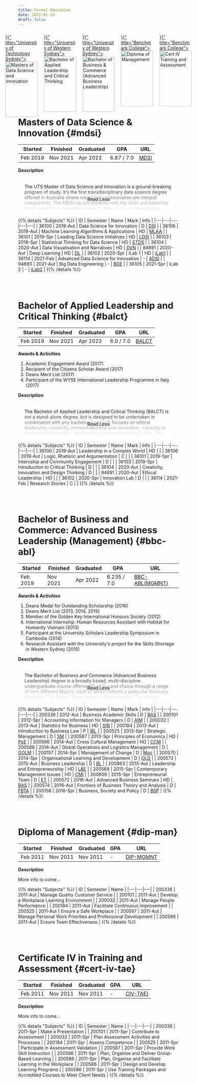 ```yaml
---
title: Formal Education
date: 2021-01-15
draft: false
---
```


<style>
.edu-container {
    position: relative;
    width: 20%;
    margin: 10px;
}

.edu-image {
    opacity: 1;
    display: block;
    width: 100%;
    height: auto;
    transition: .1s ease;
    backface-visibility: hidden;
}

.edu-middle {
    transition: .1s ease;
    opacity: 0;
    position: absolute;
    top: 50%;
    left: 50%;
    transform: translate(-50%, -50%);
    -ms-transform: translate(-50%, -50%);
    text-align: center;
}

.edu-container:hover .edu-image {
    opacity: 0.2;
}

.edu-container:hover .edu-middle {
    opacity: 1;
}

.edu-text {
    background-color: lightgrey;
    color: black;
    font-weight: bold;
    font-size: 14px;
    padding: 2px 2px;
    opacity: 0.7;
}

.edu-media {
    display: flex;
    justify-content: center;
}

.jiku_text {
    margin: 20px;
    max-height: 100px;
    position: relative;
    overflow: hidden;
}

.jiku_text .read-more { 
    position: absolute; 
    bottom: 0; 
    left: 0;
    width: 100%; 
    text-align: center; 
    margin: 0; 
    padding: 30px 0; 
    background-image: linear-gradient(to bottom, transparent, white);
}

.jiku_text .read-less { 
    position: absolute; 
    bottom: 0; 
    left: 0;
    width: 100%; 
    text-align: center; 
    margin: 0; 
    padding: 30px 0; 
    background-image: none;
}
</style>

<div class="edu-media">
    <div class="edu-container">
        <a href="{{< relref "#mdsi" >}}" title="University of Technology Sydney">
            <img class="edu-image" alt="Masters of Data Science and Innovation" src="https://storage-prtl-co.imgix.net/endor/organisations/11979/logos/1573589497_uts_logo_vertical_lockup_rgb_blk.jpg" />
            <div class="edu-middle">
                <div class="edu-text">Masters of Data Science and Innovation</div>
            </div>
        </a>
    </div>
    <div class="edu-container">
        <a href="{{< relref "#balct" >}}" title="University of Western Sydney">
            <img class="edu-image" alt="Bachelor of Applied Leadership and Critical Thinking" src="https://www.greeningaustralia.org.au/wp-content/uploads/2020/06/Western-Sydney-University_Stacked-Logo-200x200-1.png" />
            <div class="edu-middle">
                <div class="edu-text">Bachelor of Applied Leadership and Critical Thinking</div>
            </div>
        </a>
    </div>
    <div class="edu-container">
        <a href="{{< relref "#bbc-abl" >}}" title="University of Western Sydney">
            <img class="edu-image" alt="Bachelor of Business & Commerce (Advanced Business Leadership)" src="https://www.greeningaustralia.org.au/wp-content/uploads/2017/11/University-of-Western-Sydney-final.png" />
            <div class="edu-middle">
                <div class="edu-text">Bachelor of Business & Commerce (Advanced Business Leadership)</div>
            </div>
        </a>
    </div>
    <div class="edu-container">
        <a href="{{< relref "#dip-man" >}}" title="Benchmark College">
            <img class="edu-image" alt="Diploma of Management" src="https://encrypted-tbn0.gstatic.com/images?q=tbn%3AANd9GcQMRm99KHU5nkIAMTOTUOEZ14VYuMFXM8y_Hw&usqp=CAU" />
            <div class="edu-middle">
                <div class="edu-text">Diploma of Management</div>
            </div>
        </a>
    </div>
    <div class="edu-container">
        <a href="{{< relref "#cert-iv-tae" >}}" title="Benchmark College">
            <img class="edu-image" alt="Cert IV Training and Assessment" src="https://encrypted-tbn0.gstatic.com/images?q=tbn%3AANd9GcQMRm99KHU5nkIAMTOTUOEZ14VYuMFXM8y_Hw&usqp=CAU"/>
            <div class="edu-middle">
                <div class="edu-text">Cert IV Training and Assessment</div>
            </div>
        </a>
    </div>
</div>

<br>
<br>

# Masters of Data Science & Innovation {#mdsi}

| Started | Finished | Graduated | GPA | URL|
|---|---|---|---|---|
| Feb 2019 | Nov 2021 | Apr 2022 | 6.87 / 7.0 | [MDSI](https://www.uts.edu.au/future-students/transdisciplinary-innovation/master-data-science-and-innovation/master-data-science-and-innovation) |

<b>Description</b>

<div class="jiku_text">

The UTS Master of Data Science and Innovation is a ground-breaking program of study. It’s the first transdisciplinary data science degree offered in Australia where creativity and innovation are integral components. The MDSI equips students with the skills and expertise they’ll need for a rewarding career in data science and analytics.

Taking a transdisciplinary approach, the course utilises a range of perspectives from diverse fields and integrates them with industry experiences, real-world projects and self-directed study, equipping graduates with an understanding of the potential of analytics to transform practice. The course is delivered in a range of modes, including face-to-face learning and contemporary online experiences in UTS's leading-edge facilities.

<p class="read-more"><a class="btn btn-default btn-sm" style="background-color:#e6e6e6">Read More</a></p>
<p class="read-less"><a class="btn btn-default btn-sm" style="background-color:#e6e6e6">Read Less</a></p>
</div>

{{% details "Subjects" %}}
| ID | Semester | Name | Mark | Info |
|---|---|---|---|---|
| 36100 | 2019-Aut | Data Science for Innovation | D | [DSI](https://www.handbook.uts.edu.au/2019/subjects/details/36100.html) |
| 36106 | 2019-Aut | Machine Learning Algorithms & Applications | HD | [MLAA](https://www.handbook.uts.edu.au/2019/subjects/details/36106.html) |
| 36101 | 2019-Spr | Leading Data Science Initiatives | HD | [LDSI](https://www.handbook.uts.edu.au/2019/subjects/details/36101.html) |
| 36103 | 2019-Spr | Statistical Thinking for Data Science | HD | [STDS](https://www.handbook.uts.edu.au/2019/subjects/details/36103.html) |
| 36104 | 2020-Aut | Data Visualisation and Narratives | HD | [DVN](https://handbook.uts.edu.au/2020/subjects/details/36104.html) |
| 94691 | 2020-Aut | Deep Learning | HD | [DL](https://handbook.uts.edu.au/2020/subjects/details/94691.html) |
| 36102 | 2020-Spr | iLab 1 | HD | [iLab1](https://handbook.uts.edu.au/2020/subjects/details/36102.html) |
| 36114 | 2021-Feb | Advanced Data Science for Innovation | - | [ADSI](https://handbook.uts.edu.au/subjects/details/36114.html) |
| 94693 | 2021-Aut | Big Data Engineering | - | [BDE](https://handbook.uts.edu.au/subjects/details/94693.html) |
| 36105 | 2021-Spr | iLab 2 | - | [iLab2](https://handbook.uts.edu.au/subjects/details/36105.html) |
{{% /details %}}

<br>
<br>

# Bachelor of Applied Leadership and Critical Thinking {#balct}

| Started | Finished | Graduated | GPA | URL|
|---|---|---|---|---|
| Feb 2019 | Nov 2021 | Apr 2022 | 6.0 / 7.0 | [BALCT](http://handbook.westernsydney.edu.au/hbook/course.aspx?course=3725.1) |

<b>Awards & Activities</b>

1. Academic Engagement Award (2017)
2. Recipient of the Citizens Scholar Award (2017)
3. Deans Merit List (2017)
4. Participant of the WYSE International Leadership Programme in Italy (2017)

<b>Description</b>

<div class="jiku_text">

The Bachelor of Applied Leadership and Critical Thinking (BALCT) is not a stand-alone degree, but is designed to be undertaken in combination with any bachelor degree. It focuses on ethical leadership, creativity, entrepreneurship and innovation, capacity to deal with complexities, relationship and critical thinking skills. The Academy's three pillars of academic rigour, professional and personal development and community engagement provide the perfect base upon which to offer this innovative degree. These characteristics and aptitudes are what the employer of tomorrow will be seeking in a graduate. Students enrolled in this degree will think from multiple perspectives, see and create opportunities, and bring creative, cooperative, empathetic and ethical leadership to his or her future role in the workplace – even if that role is, as yet, unimagined.

<p class="read-more"><a class="btn btn-default btn-sm" style="background-color:#e6e6e6">Read More</a></p>
<p class="read-less"><a class="btn btn-default btn-sm" style="background-color:#e6e6e6">Read Less</a></p>
</div>

{{% details "Subjects" %}}
| ID | Semester | Name | Mark | Info |
|---|---|---|---|---|
| 36100 | 2019-Aut | Leadership in a Complex World | HD | []() |
| 36106 | 2019-Aut | Logic, Rhetoric and Argumentation | C | []() |
| 36101 | 2019-Spr | Internship and Community Engagement | D | []() |
| 36103 | 2019-Spr | Introduction to Critical Thinking | D | []() |
| 36104 | 2020-Aut | Creativity, Innovation and Design Thinking | D | []() |
| 94691 | 2020-Aut | Ethical Leadership | HD | []() |
| 36102 | 2020-Spr | Innovation Lab | D | []() |
| 36114 | 2021-Feb | Research Stories | C | []() |
{{% /details %}}

<br>
<br>

# Bachelor of Business and Commerce: Advanced Business Leadership (Management) {#bbc-abl}

| Started | Finished | Graduated | GPA | URL|
|---|---|---|---|---|
| Feb 2019 | Nov 2021 | Apr 2022 | 6.235 / 7.0 | [BBC-ABL(MGMNT)](http://handbook.westernsydney.edu.au/hbook/course.aspx?course=2787.2) |

<b>Awards & Activities</b>

1. Deans Medal for Outstanding Scholarship (2016)
2. Deans Merit List (2013, 2014, 2015)
3. Member of the Golden Key International Honours Society (2012)
4. International Internship: Human Resources Assistant with Habitat for Humanity Vietnam (2013)
5. Participant at the University Scholars Leadership Symposium in Cambodia (2014)
6. Research Assistant with the University's project for the Skills Shortage in Western Sydney (2015)

<b>Description</b>

<div class="jiku_text">

The Bachelor of Business and Commerce (Advanced Business Leadership) degree is a broadly based, multi-discipline undergraduate course offering flexibility and choice through a range of nine different Majors, each of which reflects a particular business discipline. The Major I have chosen is Management. The degree seeks to equip its students with a sound understanding of business issues, complemented by a high level of knowledge relevant to a specific business discipline. The Management discipline has a capstone unit called Contemporary Management Issues. This unit allowed me to graduate 'business ready', and has prepared me to deal with real world business issues and problems and generate real world business solutions. The intention of the course is to provide a foundation for the development of Australia’s future business leaders.

<p class="read-more"><a class="btn btn-default btn-sm" style="background-color:#e6e6e6">Read More</a></p>
<p class="read-less"><a class="btn btn-default btn-sm" style="background-color:#e6e6e6">Read Less</a></p>
</div>

{{% details "Subjects" %}}
| ID | Semester | Name | Mark | Info |
|---|---|---|---|---|
| 200336 | 2012-Aut | Business Academic Skills | D | [BAS]() |
| 200101 | 2012-Spr | Accounting Information for Managers | D | [AIM]() |
| 200032 | 2013-Aut | Statistics for Business | HD | [SfB]() |
| 200184 | 2013-Aut | Introduction to Business Law | P | [IBL]() |
| 200525 | 2013-Spr | Strategic Management | D | [SM]() |
| 200587 | 2013-Spr | Principles of Economics | HD | [PoE]() |
| 200586 | 2014-Aut | Cross Cultural Management | HD | [CCM]() |
| 200588 | 2014-Aut | Global Operations and Logistics Management | D | [GOLM]() |
| 200157 | 2014-Spr | Management of Change | D | [Moc]() |
| 200570 | 2014-Spr | Organisational Learning and Development | D | [OLD]() |
| 200573 | 2015-Aut | Business Leadership | D | [BL]() |
| 200863 | 2015-Aut | Leadership and Entrepreneurship | HD | [L&E]() |
| 200568 | 2015-Spr | Contemporary Management Issues | HD | [CMI]() |
| 200609 | 2015-Spr | Entrepreneurial Team | D | [ET]() |
| 200572 | 2016-Aut | Advanced Business Seminars | HD | [BAS]() |
| 200574 | 2016-Aut | Frontiers of Business Theory and Analysis | D | [FBTA]() |
| 200158 | 2016-Spr | Business, Society and Policy | D | [BSP]() |
{{% /details %}}

<br>
<br>

# Diploma of Management {#dip-man}

| Started | Finished | Graduated | GPA | URL|
|---|---|---|---|---|
| Feb 2011 | Nov 2011 | Nov 2011 | - | [DIP-MGMNT]() |

<b>Description</b>

More info to come...

{{% details "Subjects" %}}
| ID | Semester | Name |
|---|---|---|
| 200336 | 2011-Aut | Manage Quality Customer Service |
| 200101 | 2011-Aut | Develop a Workplace Learning Environment |
| 200032 | 2011-Aut | Manage People Performance |
| 200184 | 2011-Aut | Facilitate Continuous Improvement |
| 200525 | 2011-Aut | Ensure a Safe Workplace |
| 200587 | 2011-Aut | Manage Personal Work Priorities and Professional Development |
| 200586 | 2011-Aut | Ensure Team Effectiveness |
{{% /details %}}

<br>
<br>

# Certificate IV in Training and Assessment {#cert-iv-tae}

| Started | Finished | Graduated | GPA | URL|
|---|---|---|---|---|
| Feb 2011 | Nov 2011 | Nov 2011 | - | [CIV-TAE)]() |

<b>Description</b>

More info to come...

{{% details "Subjects" %}}
| ID | Semester | Name |
|---|---|---|
| 200336 | 2011-Spr | Make a Presentation |
| 200101 | 2011-Spr | Contribute to Assessment |
| 200032 | 2011-Spr | Plan Assessment Activities and Processes |
| 200184 | 2011-Spr | Assess Competence |
| 200525 | 2011-Spr | Participate in Assessment Validation |
| 200587 | 2011-Spr | Provide Work Skill Instruction |
| 200586 | 2011-Spr | Plan, Organise and Deliver Group-Based Learning |
| 200586 | 2011-Spr | Plan, Organise and Facilitate Learning in the Workplace |
| 200586 | 2011-Spr | Design and Develop Learning Programs |
| 200586 | 2011-Spr | Use Training Packages and Accredited Courses to Meet Client Needs |
{{% /details %}}


<br>
<br>